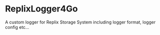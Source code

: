 # ReplixLogger4Go

A custom logger for Replix Storage System including logger format, logger config etc...